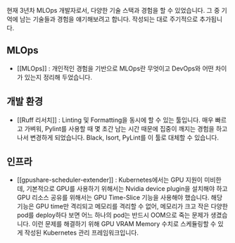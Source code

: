 현재 3년차 MLOps 개발자로서, 다양한 기술 스택과 경험을 할 수 있었습니다. 그 중 기억에 남는 기술들과 경험을 얘기해보려고 합니다. 작성되는 대로 주기적으로 추가됩니다.
## MLOps
- [[MLOps]] : 개인적인 경험을 기반으로 MLOps란 무엇이고 DevOps와 어떤 차이가 있는지 정리해 두었습니다.

## 개발 환경
- [[Ruff 리서치]] : Linting 및 Formatting을 동시에 할 수 있는 툴입니다. 매우 빠르고 가벼워, Pylint를 사용할 때 몇 초간 남는 시간 때문에 집중이 깨지는 경험을 하고 나서 변경하게 되었습니다. Black, Isort, PyLint를 이 툴로 대체할 수 있습니다.

## 인프라
- [[gpushare-scheduler-extender]] : Kubernetes에서는 GPU 지원이 미비한데, 기본적으로 GPU를 사용하기 위해서는 Nvidia device plugin을 설치해야 하고 GPU 리소스 공유를 위해서는 GPU Time-Slice 기능을 사용해야 했습니다. 해당 기능은 GPU time만 격리되고 메모리를 격리할 수 없어, 메모리가 크고 작은 다양한 pod를 deploy하다 보면 어느 하나의 pod는 반드시 OOM으로 죽는 문제가 생겼습니다. 이런 문제를 해결하기 위해 GPU VRAM Memory 수치로 스케듈링할 수 있게 작성된 Kubernetes 관리 프레임워크입니다.